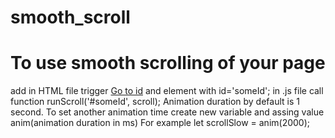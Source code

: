 # smooth_scroll
# To use smooth scrolling of your page
add in HTML file trigger <a href='#someId'>Go to id</a> and element with id='someId'; 
in .js file call function runScroll('#someId', scroll);
Animation duration by default is 1 second.
To set another animation time create new variable and assing value anim(animation duration in ms)
For example let scrollSlow = anim(2000);
